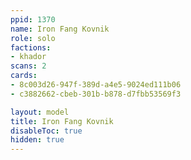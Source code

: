 ```yaml
---
ppid: 1370
name: Iron Fang Kovnik
role: solo
factions:
- khador
scans: 2
cards:
- 8c003d26-947f-389d-a4e5-9024ed111b06
- c3882662-cbeb-301b-b878-d7fbb53569f3

layout: model
title: Iron Fang Kovnik
disableToc: true
hidden: true
---
```

